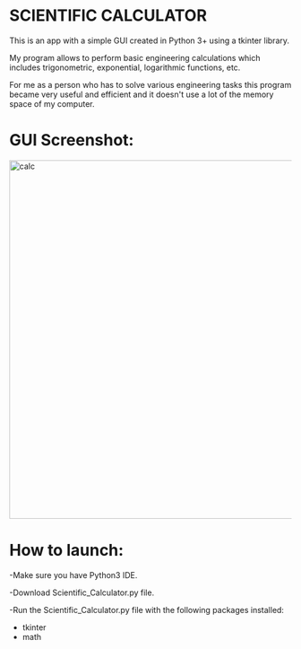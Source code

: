 # SCIENTIFIC CALCULATOR

This is an app with a simple GUI created in Python 3+ using a tkinter library.

My program allows to perform basic engineering calculations which includes trigonometric, exponential, logarithmic functions, etc.

For me as a person who has to solve various engineering tasks this program became very useful and efficient and it doesn't use a lot of the memory space of my computer.

# GUI Screenshot:

<img width="639" alt="calc" src="https://user-images.githubusercontent.com/61244643/100527356-d0f1ca00-319f-11eb-8c70-40565ad70a7f.png">

# How to launch:

-Make sure you have Python3 IDE.

-Download Scientific_Calculator.py file.

-Run the Scientific_Calculator.py file with the following packages installed:

 * tkinter
 * math

